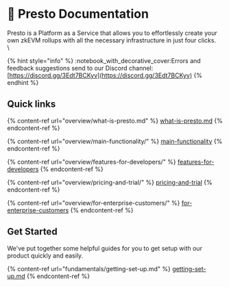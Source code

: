 # 👋 Presto Documentation

Presto is a Platform as a Service that allows you to effortlessly create your own zkEVM rollups with all the necessary infrastructure in just four clicks.\
\


{% hint style="info" %}
:notebook\_with\_decorative\_cover:Errors and feedback suggestions send to our Discord channel: [https://discord.gg/3Edt7BCKyv](https://discord.gg/3Edt7BCKyv)
{% endhint %}

## Quick links

{% content-ref url="overview/what-is-presto.md" %}
[what-is-presto.md](overview/what-is-presto.md)
{% endcontent-ref %}

{% content-ref url="overview/main-functionality/" %}
[main-functionality](overview/main-functionality/)
{% endcontent-ref %}

{% content-ref url="overview/features-for-developers/" %}
[features-for-developers](overview/features-for-developers/)
{% endcontent-ref %}

{% content-ref url="overview/pricing-and-trial/" %}
[pricing-and-trial](overview/pricing-and-trial/)
{% endcontent-ref %}

{% content-ref url="overview/for-enterprise-customers/" %}
[for-enterprise-customers](overview/for-enterprise-customers/)
{% endcontent-ref %}

## Get Started

We've put together some helpful guides for you to get setup with our product quickly and easily.

{% content-ref url="fundamentals/getting-set-up.md" %}
[getting-set-up.md](fundamentals/getting-set-up.md)
{% endcontent-ref %}
